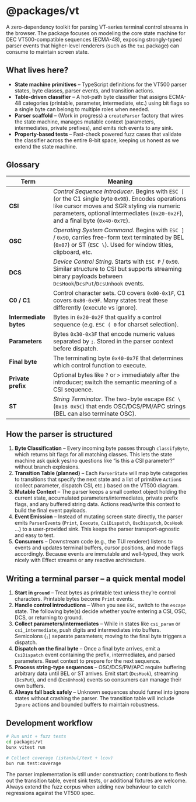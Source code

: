 # @packages/vt

A zero-dependency toolkit for parsing VT-series terminal control streams
in the browser. The package focuses on modeling the core state machine
for DEC VT500-compatible sequences (ECMA-48), exposing strongly-typed
parser events that higher-level renderers (such as the `tui` package) can
consume to maintain screen state.

## What lives here?

- **State machine primitives** – TypeScript definitions for the VT500
  parser states, byte classes, parser events, and transition actions.
- **Table-driven classifier** – A hot-path byte classifier that assigns
  ECMA-48 categories (printable, parameter, intermediate, etc.) using
  bit flags so a single byte can belong to multiple roles when needed.
- **Parser scaffold** – (Work in progress) a `createParser` factory that
  wires the state machine, manages mutable context (parameters,
  intermediates, private prefixes), and emits rich events to any sink.
- **Property-based tests** – Fast-check powered fuzz cases that validate
  the classifier across the entire 8-bit space, keeping us honest as we
  extend the state machine.

## Glossary

| Term | Meaning |
| ---- | ------- |
| **CSI** | *Control Sequence Introducer*. Begins with `ESC [` (or the C1 single byte `0x9B`). Encodes operations like cursor moves and SGR styling via numeric parameters, optional intermediates (`0x20-0x2F`), and a final byte (`0x40-0x7E`). |
| **OSC** | *Operating System Command*. Begins with `ESC ]` / `0x9D`, carries free-form text terminated by BEL (`0x07`) or ST (`ESC \`). Used for window titles, clipboard, etc. |
| **DCS** | *Device Control String*. Starts with `ESC P` / `0x90`. Similar structure to CSI but supports streaming binary payloads between `DcsHook`/`DcsPut`/`DcsUnhook` events. |
| **C0 / C1** | Control character sets. C0 covers `0x00-0x1F`, C1 covers `0x80-0x9F`. Many states treat these differently (execute vs ignore). |
| **Intermediate bytes** | Bytes in `0x20-0x2F` that qualify a control sequence (e.g. `ESC ( 0` for charset selection). |
| **Parameters** | Bytes `0x30-0x3F` that encode numeric values separated by `;`. Stored in the parser context before dispatch. |
| **Final byte** | The terminating byte `0x40-0x7E` that determines which control function to execute. |
| **Private prefix** | Optional bytes like `?` or `>` immediately after the introducer; switch the semantic meaning of a CSI sequence. |
| **ST** | *String Terminator*. The two-byte escape `ESC \` (`0x1B 0x5C`) that ends OSC/DCS/PM/APC strings (BEL can also terminate OSC). |

## How the parser is structured

1. **Byte Classification** – Every incoming byte passes through
   `classifyByte`, which returns bit flags for all matching classes. This
   lets the state machine ask quick yes/no questions like “is this a CSI
   parameter?” without branch explosions.
2. **Transition Table (planned)** – Each `ParserState` will map byte
   categories to transitions that specify the next state and a list of
   primitive `Action`s (collect parameter, dispatch CSI, etc.) based on
   the VT500 diagram.
3. **Mutable Context** – The parser keeps a small context object holding
   the current state, accumulated parameters/intermediates, private
   prefix flags, and any buffered string data. Actions read/write this
   context to build the final event payloads.
4. **Event Emission** – Instead of mutating screen state directly, the
   parser emits `ParserEvent`s (`Print`, `Execute`, `CsiDispatch`,
   `OscDispatch`, `DcsHook` …) to a user-provided sink. This keeps the
   parser transport-agnostic and easy to test.
5. **Consumers** – Downstream code (e.g., the TUI renderer) listens to
   events and updates terminal buffers, cursor positions, and mode flags
   accordingly. Because events are immutable and well-typed, they work
   nicely with Effect streams or any reactive architecture.

## Writing a terminal parser – a quick mental model

1. **Start in `ground`** – Treat bytes as printable text unless they’re
   control characters. Printable bytes become `Print` events.
2. **Handle control introductions** – When you see `ESC`, switch to the
   `escape` state. The following byte(s) decide whether you’re entering a
   CSI, OSC, DCS, or returning to ground.
3. **Collect parameters/intermediates** – While in states like
   `csi_param` or `csi_intermediate`, push digits and intermediates into
   buffers. Semicolons (`;`) separate parameters; moving to the final
   byte triggers a dispatch.
4. **Dispatch on the final byte** – Once a final byte arrives, emit a
   `CsiDispatch` event containing the prefix, intermediates, and parsed
   parameters. Reset context to prepare for the next sequence.
5. **Process string-type sequences** – OSC/DCS/PM/APC require buffering
   arbitrary data until BEL or ST arrives. Emit start (`DcsHook`),
   streaming (`DcsPut`), and end (`DcsUnhook`) events so consumers can
   manage their own buffers.
6. **Always fall back safely** – Unknown sequences should funnel into
   ignore states without crashing the parser. The transition table will
   include `Ignore` actions and bounded buffers to maintain robustness.

## Development workflow

```bash
# Run unit + fuzz tests
cd packages/vt
bunx vitest run

# Collect coverage (istanbul/text + lcov)
bun run test:coverage
```

The parser implementation is still under construction; contributions to
flesh out the transition table, event sink tests, or additional fixtures
are welcome. Always extend the fuzz corpus when adding new behaviour to
catch regressions against the VT500 spec.
